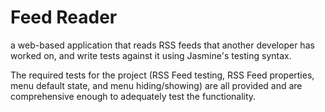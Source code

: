 # Feed Reader

a web-based application that reads RSS feeds that another developer has worked on, and write tests against it using Jasmine's testing syntax.

The required tests for the project (RSS Feed testing, RSS Feed properties, menu default state, and menu hiding/showing) are all provided and are comprehensive enough to adequately test the functionality.
